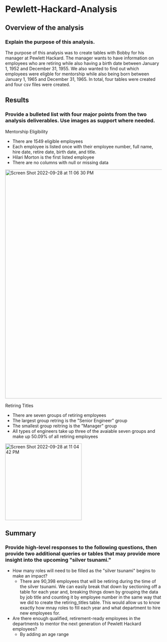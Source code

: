 # Pewlett-Hackard-Analysis
## Overview of the analysis
### Explain the purpose of this analysis.
The purpose of this analysis was to create tables with Bobby for his manager at Pewlett Hackard. The manager wants to have information on employees who are retiring while also having a birth date between January 1, 1952 and December 31, 1955. We also wanted to find out which employees were eligble for mentorship while also being born between January 1, 1965 and December 31, 1965. In total, four tables were created and four csv files were created.
## Results
### Provide a bulleted list with four major points from the two analysis deliverables. Use images as support where needed.
Mentorship Eligibility
- There are 1549 eligible employees
- Each employee is listed once with their employee number, full name, hire date, retire date, birth date, and title.
- Hilari Morton is the first listed employee
- There are no columns with null or missing data
<img width="734" alt="Screen Shot 2022-09-28 at 11 06 30 PM" src="https://user-images.githubusercontent.com/111014191/192952115-c02fb05d-a8fd-470c-8c41-2917107c3c10.png">

Retiring Titles
- There are seven groups of retiring employees
- The largest group retring is the "Senior Engineer" group
- The smallest group reitring is the "Manager" group
- All types of engineers take up three of the avaiable seven groups and make up 50.09% of all retiring employees
<img width="246" alt="Screen Shot 2022-09-28 at 11 04 42 PM" src="https://user-images.githubusercontent.com/111014191/192951825-8ad3bb22-fdc3-4520-9ebf-521f53ef8aa7.png">

## Summary
### Provide high-level responses to the following questions, then provide two additional queries or tables that may provide more insight into the upcoming "silver tsunami."
- How many roles will need to be filled as the "silver tsunami" begins to make an impact?
  - There are 90,398 employees that will be retiring during the time of the silver tsunami. We can easily break that down by sectioning off a table for each year and, breaking things down by grouping the data by job title and counting it by employee number in the same way that we did to create the retiring_titles table. This would allow us to know exactly how mnay roles to fill each year and what department to hire new employees for.  
- Are there enough qualified, retirement-ready employees in the departments to mentor the next generation of Pewlett Hackard employees?
  - By adding an age range
